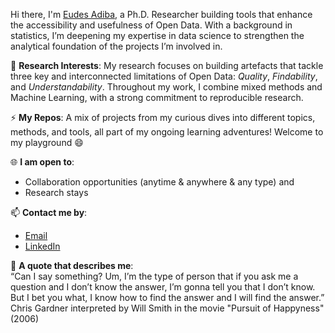 Hi there, I'm [Eudes Adiba](https://www.linkedin.com/in/eudes-adiba/), a Ph.D. Researcher building tools that enhance the accessibility and usefulness of Open Data. With a background in statistics, I’m deepening my expertise in data science to strengthen the analytical foundation of the projects I’m involved in.

🌱 **Research Interests**: My research focuses on building artefacts that tackle three key and interconnected limitations of Open Data: *Quality*, *Findability*, and *Understandability*. Throughout my work, I combine mixed methods and Machine Learning, with a strong commitment to reproducible research.

⚡ **My Repos**: A mix of projects from my curious dives into different topics, methods, and tools, all part of my ongoing learning adventures! Welcome to my playground 😄

🌐 **I am open to**:
- Collaboration opportunities (anytime & anywhere & any type) and 
- Research stays

📫 **Contact me by**:
- [Email](mailto:eudes1adiba11@gmail.com)
- [LinkedIn](https://www.linkedin.com/in/eudes-adiba/)

💬 **A quote that describes me**:  
“Can I say something? Um, I’m the type of person that if you ask me a question and I don’t know the answer, I’m gonna tell you that I don’t know. But I bet you what, I know how to find the answer and I will find the answer.” Chris Gardner interpreted by Will Smith in the movie "Pursuit of Happyness" (2006)

